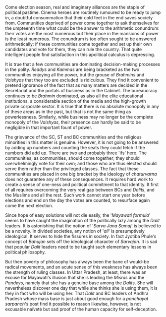 Come election season, real and imaginary alliances are the staple of political pastime.
Cinema heroes are routinely rumoured to be ready to jump in, a doubtful consummation
that their cold feet in the end saves society from. Communities deprived of power come
together to ask themselves for the umpteenth time what could be the answer to the
arithmetic conundrum: their votes are the most numerous but their place in the mansions
of power is the least numerous. The conundrum is too often sought to be answered
arithmetically: if these communities come together and set up their own candidates and
vote for them, they can rule the country. That quite intelligent people find satisfaction in
this apolitical calculus is depressing.

It is true that a few communities are dominating decision-making processes in the polity.
_Reddys_ and _Kammas_ are being bracketed as the two communities enjoying all the power,
but the grouse of _Brahmins_ and _Vaishyas_ that they too are excluded is ridiculous. They
find it convenient to pretend ignorance of the fact that as many matters are decided in the
Secretariat and the portals of business as in the Cabinet. The bureaucracy continues to be
_Brahmin_ dominated, as also all the elite educational institutions, a considerable section of
the media and the high-growth private corporate sector. It is true that there is no absolute
monopoly in any of these areas as in the past, but that is not the same thing as
powerlessness. Similarly, while business may no longer be the complete monopoly of the
_Vaishyas_, their presence can hardly be said to be negligible in that important fount of
power.

The grievance of the SC, ST and BC communities and the religious minorities in this
matter is genuine. However, it is not going to be answered by adding up numbers and
counting the seats they could fetch if the numbers did add up. There are two and probably
three 'ifs' here. The communities, as communities, should come together; they should
overwhelmingly vote for their own; and those who are thus elected should serve them
rather than the privileged classes. The fact that these communities are placed in one big
bracket by the ideology of _chaturvarna_ does not guarantee any of these consequences. It
requires hard work to create a sense of one-ness and political commitment to that
identity. It first of all requires overcoming the very real gap between BCs and _Dalits_, and
the Muslims and all the rest. Such work cannot start one year before elections and end on
the day the votes are counted, to resurface again come the next election.

Since hope of easy solutions will not die easily, the '_Mayawati formula_' seems to have
caught the imagination of the politically lazy among the _Dalit_ leaders. It is astonishing
that the notion of '_Sarva Jana Samaj_' is believed to be a novelty. In divided societies, any
notion of '_all_' is presumptively ideological. It serves to hide the fissures in society. In fact
Jyotiba Phule's concept of _Bahujan_ sets off the ideological character of _Sarvajan_. It is sad
that popular _Dalit_ leaders need to be taught such elementary lessons in political
philosophy.

But then poverty of philosophy has always been the bane of would-be radical
movements, and an acute sense of this weakness has always been the strength of ruling
classes. In Uttar Pradesh, at least, there was an excuse for Mayawati's illusion that she is
leading the _Misras_ and the _Pandeys_, namely that she has a genuine base among the _Dalits_.
She will nevertheless discover one day that while she thinks she is using them, it is they
in fact who will be using her. That _Dalit_ and BC leaders of Andhra Pradesh whose mass
base is just about good enough for a _panchayat sarpanch_'s post find it possible to reason
likewise, however, is not excusable naïveté but sad proof of the human capacity for self-deception.
